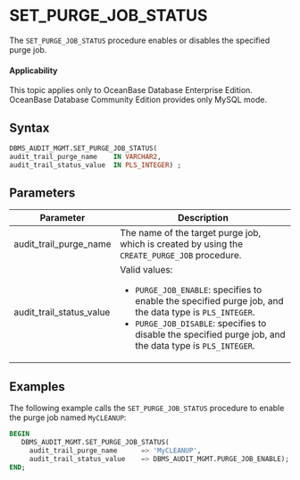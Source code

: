 # SET_PURGE_JOB_STATUS

The `SET_PURGE_JOB_STATUS` procedure enables or disables the specified purge job.

<main id="notice" >
    <h4>Applicability</h4>
    <p>This topic applies only to OceanBase Database Enterprise Edition. OceanBase Database Community Edition provides only MySQL mode. </p>
  </main>

## Syntax

```sql
DBMS_AUDIT_MGMT.SET_PURGE_JOB_STATUS(
audit_trail_purge_name    IN VARCHAR2,
audit_trail_status_value  IN PLS_INTEGER) ;
```



## Parameters

| Parameter                | Description                                                                                                                                                                                                                                                |
|--------------------------|------------------------------------------------------------------------------------------------------------------------------------------------------------------------------------------------------------------------------------------------------------|
| audit_trail_purge_name   | The name of the target purge job, which is created by using the `CREATE_PURGE_JOB` procedure.                                                                                                                                                              |
| audit_trail_status_value | Valid values: <ul><li> `PURGE_JOB_ENABLE`: specifies to enable the specified purge job, and the data type is `PLS_INTEGER`.    </li><li> `PURGE_JOB_DISABLE`: specifies to disable the specified purge job, and the data type is `PLS_INTEGER`. </li></ul> |



## Examples

The following example calls the `SET_PURGE_JOB_STATUS` procedure to enable the purge job named `MyCLEANUP`:

```sql
BEGIN
   DBMS_AUDIT_MGMT.SET_PURGE_JOB_STATUS(
     audit_trail_purge_name      => 'MyCLEANUP',
     audit_trail_status_value    => DBMS_AUDIT_MGMT.PURGE_JOB_ENABLE);
END;
```


